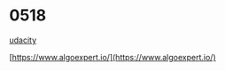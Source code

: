 # 0518

[udacity](https://www.udacity.com/)

[https://www.algoexpert.io/](https://www.algoexpert.io/)

